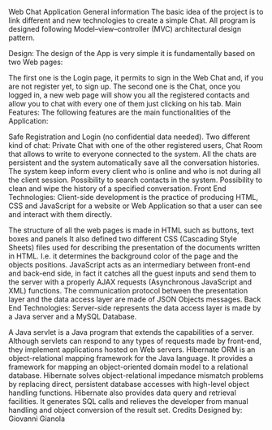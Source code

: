 Web Chat Application
General information
The basic idea of the project is to link different and new technologies to create a simple Chat. All program is designed following Model–view–controller (MVC) architectural design pattern.

Design:
The design of the App is very simple it is fundamentally based on two Web pages:

The first one is the Login page, it permits to sign in the Web Chat and, if you are not register yet, to sign up.
The second one is the Chat, once you logged in, a new web page will show you all the registered contacts and allow you to chat with every one of them just clicking on his tab.
Main Features:
The following features are the main functionalities of the Application:

Safe Registration and Login (no confidential data needed).
Two different kind of chat: Private Chat with one of the other registered users, Chat Room that allows to write to everyone connected to the system.
All the chats are persistent and the system automatically save all the conversation histories.
The system keep inform every client who is online and who is not during all the client session.
Possibility to search contacts in the system.
Possibility to clean and wipe the history of a specified conversation.
Front End Technologies:
Client-side development is the practice of producing HTML, CSS and JavaScript for a website or Web Application so that a user can see and interact with them directly.

The structure of all the web pages is made in HTML such as buttons, text boxes and panels
It also defined two different CSS (Cascading Style Sheets) files used for describing the presentation of the documents written in HTML. I.e. it determines the background color of the page and the objects positions.
JavaScript acts as an intermediary between front-end and back-end side, in fact it catches all the guest inputs and send them to the server with a properly AJAX requests (Asynchronous JavaScript and XML) functions.
The communication protocol between the presentation layer and the data access layer are made of JSON Objects messages.
Back End Technologies:
Server-side represents the data access layer is made by a Java server and a MySQL Database.

A Java servlet is a Java program that extends the capabilities of a server. Although servlets can respond to any types of requests made by front-end, they implement applications hosted on Web servers.
Hibernate ORM is an object-relational mapping framework for the Java language. It provides a framework for mapping an object-oriented domain model to a relational database. Hibernate solves object-relational impedance mismatch problems by replacing direct, persistent database accesses with high-level object handling functions. Hibernate also provides data query and retrieval facilities. It generates SQL calls and relieves the developer from manual handling and object conversion of the result set.
Credits
Designed by:
Giovanni Gianola
